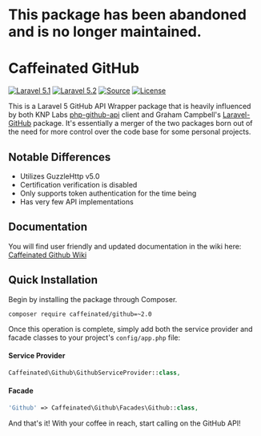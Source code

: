 # This package has been abandoned and is no longer maintained.

Caffeinated GitHub
==================
[![Laravel 5.1](https://img.shields.io/badge/Laravel-5.1-orange.svg?style=flat-square)](http://laravel.com)
[![Laravel 5.2](https://img.shields.io/badge/Laravel-5.2-orange.svg?style=flat-square)](http://laravel.com)
[![Source](http://img.shields.io/badge/source-caffeinated/github-blue.svg?style=flat-square)](https://github.com/caffeinated/github)
[![License](http://img.shields.io/badge/license-MIT-brightgreen.svg?style=flat-square)](https://tldrlegal.com/license/mit-license)

This is a Laravel 5 GitHub API Wrapper package that is heavily influenced by both KNP Labs [php-github-api](https://github.com/KnpLabs/php-github-api) client and Graham Campbell's [Laravel-GitHub](https://github.com/GrahamCampbell/Laravel-GitHub) package. It's essentially a merger of the two packages born out of the need for more control over the code base for some personal projects.

Notable Differences
---------------
- Utilizes GuzzleHttp v5.0
- Certification verification is disabled
- Only supports token authentication for the time being
- Has very few API implementations

Documentation
-------------
You will find user friendly and updated documentation in the wiki here: [Caffeinated Github Wiki](https://github.com/caffeinated/github/wiki)

Quick Installation
------------------
Begin by installing the package through Composer.

```
composer require caffeinated/github=~2.0
```

Once this operation is complete, simply add both the service provider and facade classes to your project's `config/app.php` file:

#### Service Provider
```php
Caffeinated\Github\GithubServiceProvider::class,
```

#### Facade
```php
'Github' => Caffeinated\Github\Facades\Github::class,
```

And that's it! With your coffee in reach, start calling on the GitHub API!

